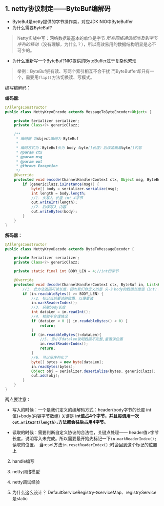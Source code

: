 ## 1. netty协议制定——ByteBuf编解码

- ByteBuf是netty提供的字节操作类，对应JDK NIO中ByteBuffer
- 为什么需要ByteBuf?

> Netty实战中写：网络数据最基本的单位是字节
> *所有网络通信都涉及到字节序列的移动*（没有理解，为什么？），所以高效易用的数据结构明显是必不可少的。

- 为什么重新写一个ByteBuf?NIO提供的ByteBuffer过于复杂也繁琐

> 举例：ByteBuf拥有读、写两个索引相互不会干扰
>   而ByteBuffer却只有一个，需要用`flip()`方法切换读、写模式。

编写编解码：

**编码器**:

```java
@AllArgsConstructor
public class NettyKryoEncode extends MessageToByteEncoder<Object> {

    private Serializer serializer;
    private Class<?> genericClazz;

    /**
     * 编码器 将object编码为 ByteBuf
     *
     * 编码方式为：ByteBuf头为 body（byte[]长度）后续紧跟着byte[]内容
     * @param ctx
     * @param msg
     * @param out
     * @throws Exception
     */
    @Override
    protected void encode(ChannelHandlerContext ctx, Object msg, ByteBuf out) throws Exception {
        if (genericClazz.isInstance(msg)) {
            byte[] body = serializer.serialize(msg);
            int length = body.length;
            //1. 头写入 长度 int 4字节
            out.writeInt(length);
            //2. 后续写入 内容
            out.writeBytes(body);
        }
    }
}
```

**解码器：**

```java
@AllArgsConstructor
public class NettyKryoDecode extends ByteToMessageDecoder {

    private Serializer serializer;
    private Class<?> genericClazz;

    private static final int BODY_LEN = 4;//int四字节

    @Override
    protected void decode(ChannelHandlerContext ctx, ByteBuf in, List<Object> out) throws Exception {
        //1. 此方法返回可读长度，因为我们自定义的是 头-》body的数组长度值（int）本身必须占四字节，所以小于四字节一律不考虑
        if (in.readableBytes() >= BODY_LEN) {
            //2. 标记当前要读的位置，以便重试
            in.markReaderIndex();
            //3. 获取body长度
            int dataLen = in.readInt();
            //4. 校验不合理情况
            if (dataLen < 0 || in.readableBytes() < 0) {
                return;
            }
            if (in.readableBytes()<dataLen){
                //5. 当小于datalen说明数据不完整,重置读位置
                in.resetReaderIndex();
                return;
            }
            //6. 可以反序列化了
            byte[] bytes = new byte[dataLen];
            in.readBytes(bytes);
            Object obj = serializer.deserialize(bytes, genericClazz);
            out.add(obj);
        }
    }
}
```

两点要注意：

- 写入的时候：一个是我们定义的编解码方式：header(body字节的长度 int值)+body(内容字节数组)
关键是 **int值占4个字节，并且每调用一次`out.writeInt(length);`方法都会往后占用4字节。**

- 读取的时候：需要判断自定义协议的合法性，关键点处理—— header值>字节长度，说明写入未完成。所以需要最开始先标记一下`in.markReaderIndex();`读取的位置，
当reset方法`in.resetReaderIndex();`时会回到这个标记的位置上

2. handle编写
3. netty网络模型
4. netty调试经验

5. 为什么这么设计？
DefaultServiceRegistry-》serviceMap、registryService是static

